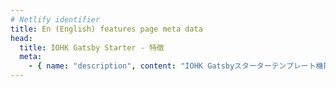 ```yaml
---
# Netlify identifier
title: En (English) features page meta data
head:
  title: IOHK Gatsby Starter - 特徴
  meta:
    - { name: "description", content: "IOHK Gatsbyスターターテンプレート機能", file: "" }
---
```

